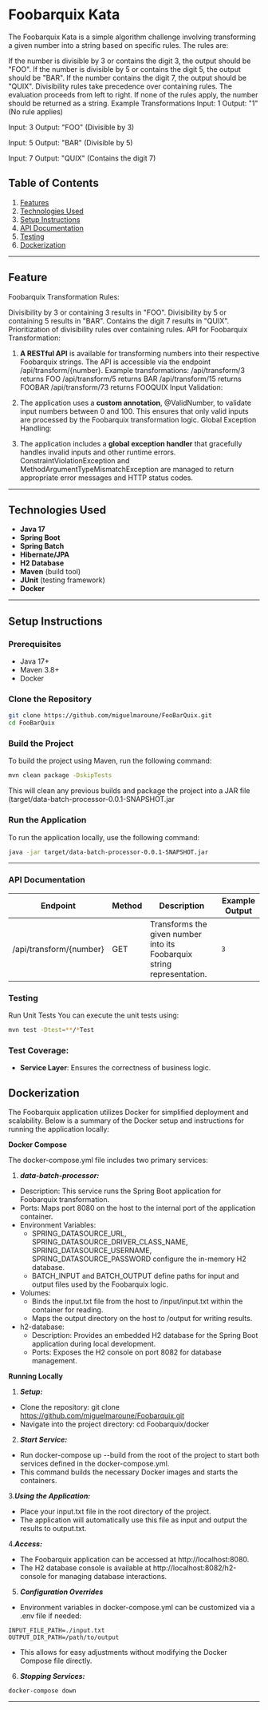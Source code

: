 
# Foobarquix Kata

The Foobarquix Kata is a simple algorithm challenge involving transforming a given number into a string based on specific rules. The rules are:

If the number is divisible by 3 or contains the digit 3, the output should be "FOO".
If the number is divisible by 5 or contains the digit 5, the output should be "BAR".
If the number contains the digit 7, the output should be "QUIX".
Divisibility rules take precedence over containing rules.
The evaluation proceeds from left to right.
If none of the rules apply, the number should be returned as a string.
Example Transformations
Input: 1
Output: "1"
(No rule applies)

Input: 3
Output: "FOO"
(Divisible by 3)

Input: 5
Output: "BAR"
(Divisible by 5)

Input: 7
Output: "QUIX"
(Contains the digit 7)

## Table of Contents

1. [Features](#features)
3. [Technologies Used](#technologies-used)
4. [Setup Instructions](#setup-instructions)
5. [API Documentation](#api-documentation)
6. [Testing](#testing)
7. [Dockerization](#dockerization)

---
## Feature
Foobarquix Transformation Rules:

Divisibility by 3 or containing 3 results in "FOO".
Divisibility by 5 or containing 5 results in "BAR".
Contains the digit 7 results in "QUIX".
Prioritization of divisibility rules over containing rules.
API for Foobarquix Transformation:

 1. **A RESTful API** is available for transforming numbers into their respective Foobarquix strings.
The API is accessible via the endpoint /api/transform/{number}.
Example transformations:
/api/transform/3 returns FOO
/api/transform/5 returns BAR
/api/transform/15 returns FOOBAR
/api/transform/73 returns FOOQUIX
Input Validation:

 2. The application uses a **custom annotation**, @ValidNumber, to validate input numbers between 0 and 100.
This ensures that only valid inputs are processed by the Foobarquix transformation logic.
Global Exception Handling:

3. The application includes a **global exception handler** that gracefully handles invalid inputs and other runtime errors.
ConstraintViolationException and MethodArgumentTypeMismatchException are managed to return appropriate error messages and HTTP status codes.

---

## Technologies Used

- **Java 17**
- **Spring Boot**
- **Spring Batch**
- **Hibernate/JPA**
- **H2 Database**
- **Maven** (build tool)
- **JUnit** (testing framework)
- **Docker**

---
## Setup Instructions

### Prerequisites
- Java 17+
- Maven 3.8+
- Docker

### Clone the Repository
```bash
git clone https://github.com/miguelmaroune/FooBarQuix.git
cd FooBarQuix
```
### Build the Project
To build the project using Maven, run the following command:
```bash
mvn clean package -DskipTests
```
This will clean any previous builds and package the project into a JAR file (target/data-batch-processor-0.0.1-SNAPSHOT.jar
### Run the Application
To run the application locally, use the following command:

```bash
java -jar target/data-batch-processor-0.0.1-SNAPSHOT.jar
```

---
### API Documentation
| Endpoint                                              | Method | Description                                      | Example Output                                   |
|-------------------------------------------------------|--------|-------------------------------------------------|--------------------------------------------------|
| /api/transform/{number}	| GET   | Transforms the given number into its Foobarquix string representation.| `3` |

### Testing
Run Unit Tests
You can execute the unit tests using:
```bash
mvn test -Dtest=**/*Test
```
### Test Coverage:
- **Service Layer**: Ensures the correctness of business logic.

## Dockerization

The Foobarquix application utilizes Docker for simplified deployment and scalability. Below is a summary of the Docker setup and instructions for running the application locally:

**Docker Compose**

The docker-compose.yml file includes two primary services:

1. ***data-batch-processor:***
  - Description: This service runs the Spring Boot application for Foobarquix transformation.
  - Ports: Maps port 8080 on the host to the internal port of the application container.
  - Environment Variables:
       - SPRING_DATASOURCE_URL, SPRING_DATASOURCE_DRIVER_CLASS_NAME, SPRING_DATASOURCE_USERNAME, SPRING_DATASOURCE_PASSWORD configure the in-memory H2 database.
       - BATCH_INPUT and BATCH_OUTPUT define paths for input and output files used by the Foobarquix logic.
  - Volumes: 
       -  Binds the input.txt file from the host to /input/input.txt within the container for reading.
       -  Maps the output directory on the host to /output for writing results.
  -  h2-database:
      -  Description: Provides an embedded H2 database for the Spring Boot application during local development.
      - Ports: Exposes the H2 console on port 8082 for database management.  

**Running Locally**

1. ***Setup:***
 - Clone the repository: git clone https://github.com/miguelmaroune/Foobarquix.git
 - Navigate into the project directory: cd Foobarquix/docker 

2. ***Start Service:***
 - Run docker-compose up --build from the root of the project to start both services defined in the docker-compose.yml.
 - This command builds the necessary Docker images and starts the containers.

3.***Using the Application:***
 - Place your input.txt file in the root directory of the project.
 - The application will automatically use this file as input and output the results to output.txt.

4.***Access:*** 
- The Foobarquix application can be accessed at http://localhost:8080.
- The H2 database console is available at http://localhost:8082/h2-console for managing database interactions.

5. ***Configuration Overrides***
 - Environment variables in docker-compose.yml can be customized via a .env file if needed:
 ``` 
INPUT_FILE_PATH=./input.txt
OUTPUT_DIR_PATH=/path/to/output

 ```
 - This allows for easy adjustments without modifying the Docker Compose file directly.

6. ***Stopping Services:***

```
docker-compose down
```
---

